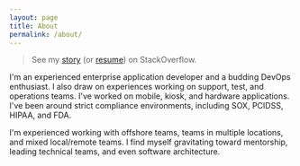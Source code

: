 ```yaml
---
layout: page
title: About
permalink: /about/
---
```


> See my [story](https://stackoverflow.com/story/anthonymastrean) (or [resume](https://stackoverflow.com/cv/anthonymastrean)) on StackOverflow.

I'm an experienced enterprise application developer and a budding DevOps enthusiast. I also draw on experiences working on support, test, and operations teams. I've worked on mobile, kiosk, and hardware applications. I've been around strict compliance environments, including SOX, PCIDSS, HIPAA, and FDA.

I'm experienced working with offshore teams, teams in multiple locations, and mixed local/remote teams. I find myself gravitating toward mentorship, leading technical teams, and even software architecture.
